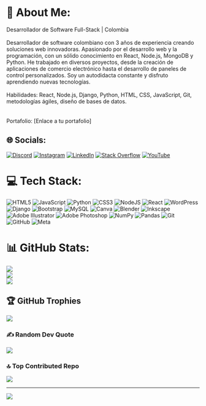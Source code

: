 # 💫 About Me:
Desarrollador de Software Full-Stack | Colombia<br><br>Desarrollador de software colombiano con 3 años de experiencia creando soluciones web innovadoras. Apasionado por el desarrollo web y la programación, con un sólido conocimiento en React, Node.js, MongoDB y Python. He trabajado en diversos proyectos, desde la creación de aplicaciones de comercio electrónico hasta el desarrollo de paneles de control personalizados. Soy un autodidacta constante y disfruto aprendiendo nuevas tecnologías.<br><br>Habilidades: React, Node.js, Django, Python, HTML, CSS, JavaScript, Git, metodologías ágiles, diseño de bases de datos.<br><br><br>Portafolio: [Enlace a tu portafolio]


## 🌐 Socials:
[![Discord](https://img.shields.io/badge/Discord-%237289DA.svg?logo=discord&logoColor=white)](https://discord.gg/zetemcy) [![Instagram](https://img.shields.io/badge/Instagram-%23E4405F.svg?logo=Instagram&logoColor=white)](https://instagram.com/zetemcy) [![LinkedIn](https://img.shields.io/badge/LinkedIn-%230077B5.svg?logo=linkedin&logoColor=white)](https://linkedin.com/in/zetemcy) [![Stack Overflow](https://img.shields.io/badge/-Stackoverflow-FE7A16?logo=stack-overflow&logoColor=white)](https://stackoverflow.com/users/zetemcy) [![YouTube](https://img.shields.io/badge/YouTube-%23FF0000.svg?logo=YouTube&logoColor=white)](https://youtube.com/@zetemcy) 

# 💻 Tech Stack:
![HTML5](https://img.shields.io/badge/html5-%23E34F26.svg?style=for-the-badge&logo=html5&logoColor=white) ![JavaScript](https://img.shields.io/badge/javascript-%23323330.svg?style=for-the-badge&logo=javascript&logoColor=%23F7DF1E) ![Python](https://img.shields.io/badge/python-3670A0?style=for-the-badge&logo=python&logoColor=ffdd54) ![CSS3](https://img.shields.io/badge/css3-%231572B6.svg?style=for-the-badge&logo=css3&logoColor=white) ![NodeJS](https://img.shields.io/badge/node.js-6DA55F?style=for-the-badge&logo=node.js&logoColor=white) ![React](https://img.shields.io/badge/react-%2320232a.svg?style=for-the-badge&logo=react&logoColor=%2361DAFB) ![WordPress](https://img.shields.io/badge/WordPress-%23117AC9.svg?style=for-the-badge&logo=WordPress&logoColor=white) ![Django](https://img.shields.io/badge/django-%23092E20.svg?style=for-the-badge&logo=django&logoColor=white) ![Bootstrap](https://img.shields.io/badge/bootstrap-%238511FA.svg?style=for-the-badge&logo=bootstrap&logoColor=white) ![MySQL](https://img.shields.io/badge/mysql-4479A1.svg?style=for-the-badge&logo=mysql&logoColor=white) ![Canva](https://img.shields.io/badge/Canva-%2300C4CC.svg?style=for-the-badge&logo=Canva&logoColor=white) ![Blender](https://img.shields.io/badge/blender-%23F5792A.svg?style=for-the-badge&logo=blender&logoColor=white) ![Inkscape](https://img.shields.io/badge/Inkscape-e0e0e0?style=for-the-badge&logo=inkscape&logoColor=080A13) ![Adobe Illustrator](https://img.shields.io/badge/adobe%20illustrator-%23FF9A00.svg?style=for-the-badge&logo=adobe%20illustrator&logoColor=white) ![Adobe Photoshop](https://img.shields.io/badge/adobe%20photoshop-%2331A8FF.svg?style=for-the-badge&logo=adobe%20photoshop&logoColor=white) ![NumPy](https://img.shields.io/badge/numpy-%23013243.svg?style=for-the-badge&logo=numpy&logoColor=white) ![Pandas](https://img.shields.io/badge/pandas-%23150458.svg?style=for-the-badge&logo=pandas&logoColor=white) ![Git](https://img.shields.io/badge/git-%23F05033.svg?style=for-the-badge&logo=git&logoColor=white) ![GitHub](https://img.shields.io/badge/github-%23121011.svg?style=for-the-badge&logo=github&logoColor=white) ![Meta](https://img.shields.io/badge/Meta-%230467DF.svg?style=for-the-badge&logo=Meta&logoColor=white)
# 📊 GitHub Stats:
![](https://github-readme-stats.vercel.app/api?username=zetemcy&theme=dark&hide_border=false&include_all_commits=false&count_private=false)<br/>
![](https://github-readme-streak-stats.herokuapp.com/?user=zetemcy&theme=dark&hide_border=false)<br/>
![](https://github-readme-stats.vercel.app/api/top-langs/?username=zetemcy&theme=dark&hide_border=false&include_all_commits=false&count_private=false&layout=compact)

## 🏆 GitHub Trophies
![](https://github-profile-trophy.vercel.app/?username=zetemcy&theme=monokai&no-frame=false&no-bg=false&margin-w=4)

### ✍️ Random Dev Quote
![](https://quotes-github-readme.vercel.app/api?type=horizontal&theme=radical)

### 🔝 Top Contributed Repo
![](https://github-contributor-stats.vercel.app/api?username=zetemcy&limit=5&theme=dark&combine_all_yearly_contributions=true)

---
[![](https://visitcount.itsvg.in/api?id=zetemcy&icon=0&color=0)](https://visitcount.itsvg.in)

<!-- Proudly created with GPRM ( https://gprm.itsvg.in ) -->